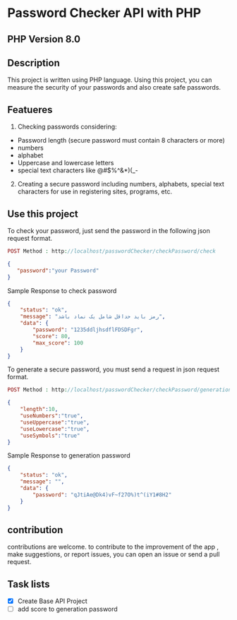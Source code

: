 # Password Checker API with PHP
## PHP Version 8.0

## Description
This project is written using PHP language.
Using this project, you can measure the security of your passwords and also create safe passwords.
## Featueres

1. Checking passwords considering:
* Password length (secure password must contain 8 characters or more)
* numbers
* alphabet
* Uppercase and lowercase letters
* special text characters like @#$%^&*)(_-

2. Creating a secure password including numbers, alphabets, special text characters for use in registering sites, programs, etc.

## Use this project

To check your password, just send the password in the following json request format.
``` php
POST Method : http://localhost/passwordChecker/checkPassword/check
```

``` json
{
   "password":"your Password"
}
```
Sample Response to check password
``` json
{
    "status": "ok",
    "message": "رمز باید حداقل شامل یک نماد باشد",
    "data": {
        "password": "1235ddljhsdflFDSDFgr",
        "score": 80,
        "max_score": 100
    }
}
```

To generate a secure password, you must send a request in json request format.
``` php
POST Method : http://localhost/passwordChecker/checkPassword/generation
```
``` json
{
    "length":10,
    "useNumbers":"true",
    "useUppercase":"true",
    "useLowercase":"true",
    "useSymbols":"true"
}
```
Sample Response to generation password
``` json
{
    "status": "ok",
    "message": "",
    "data": {
        "password": "qJtiAe@Dk4)vF~f27O%)t^(iY1#8H2"
    }
}
```

## contribution
contributions are welcome. to contribute to the improvement of the app , make suggestions, or report issues, you can open an issue or send a pull request.

## Task lists
- [x] Create Base API Project
- [ ] add score to generation password
